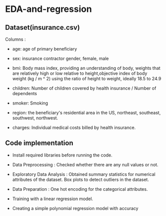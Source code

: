 # EDA-and-regression

## Dataset(insurance.csv)

Columns :

- age: age of primary beneficiary

- sex: insurance contractor gender, female, male

- bmi: Body mass index, providing an understanding of body, weights that are relatively high or low relative to height,objective index of body weight (kg / m ^ 2) using the ratio of height to weight, ideally 18.5 to 24.9

- children: Number of children covered by health insurance / Number of dependents

- smoker: Smoking

- region: the beneficiary's residential area in the US, northeast, southeast, southwest, northwest.

- charges: Individual medical costs billed by health insurance.

## Code implementation

- Install required libraries before running the code.

- Data Preprocessing : Checked whether there are any null values or not.

- Exploratory Data Analysis : Obtained summary statistics for numerical attributes of the dataset. Box plots to detect outliers in the dataset.

- Data Preparation : One hot encoding for the categorical attributes.

- Training with a linear regression model.

- Creating a simple polynomial regression model with accuracy
